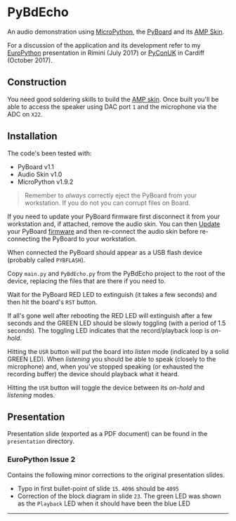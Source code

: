 # PyBdEcho
An audio demonstration using [MicroPython], the [PyBoard] and its [AMP Skin].

For a discussion of the application and its development refer to my
[EuroPython] presentation in Rimini (July 2017) or [PyConUK] in Cardiff
(October 2017).

## Construction
You need good soldering skills to build the [AMP skin].
Once built you'll be able to access the speaker
using DAC port `1` and the microphone via the ADC on `X22`.

## Installation
The code's been tested with:
 
*   PyBoard v1.1
*   Audio Skin v1.0
*   MicroPython v1.9.2

>   Remember to _always_ correctly eject the PyBoard from your workstation.
    If you do not you can corrupt files on Board.

If you need to update your PyBoard firmware first disconnect it from
your workstation and, if attached, remove the audio skin. You can then
[Update] your PyBoard [firmware] and then re-connect the audio skin before
re-connecting the PyBoard to your workstation.

When connected the PyBoard should appear as a USB flash device
(probably called `PYBFLASH`).

Copy `main.py` and `PyBdEcho.py` from the PyBdEcho project
to the root of the device, replacing the files that are there if you need to.

Wait for the PyBoard RED LED to extinguish (it takes a few seconds) and then
hit the board's `RST` button.

If all's gone well after rebooting the RED LED will extinguish after a few
seconds and the GREEN LED should be slowly toggling (with a period of 1.5 seconds).
The toggling LED indicates that the record/playback loop is _on-hold_.

Hitting the `USR` button will put the board into _listen_ mode (indicated
by a solid GREEN LED). When _listening_ you should be able to speak
(closely to the microphone) and, when you've stopped speaking (or exhausted the
recording buffer) the device should playback what it heard.

Hitting the `USR` button will toggle the device between its _on-hold_ and
_listening_ modes.
 
## Presentation
Presentation slide (exported as a PDF document) can be found in the
`presentation` directory.

### EuroPython Issue 2
Contains the following minor corrections to the original presentation slides.

-   Typo in first bullet-point of slide `15`. `4096` should be `4095`
-   Correction of the block diagram in slide `23`. The green LED was shown
    as the `Playback` LED when it should have been the blue LED

---

[AMP Skin]:     https://micropython.org/store/#/products/AMPv1_0
[EuroPython]:   https://ep2017.europython.eu/conference/talks/building-a-real-time-embedded-audio-sampling-application-with-micropython
[Firmware]:     http://micropython.org/download/
[MicroPython]:  http://micropython.org
[PyBoard]:      https://micropython.org/store/#/store
[PyConUK]:      http://2017.pyconuk.org/sessions/talks/building-a-real-time-audio-sampling-app-on-the-pyboard/
[Update]:       https://github.com/micropython/micropython/wiki/Pyboard-Firmware-Update
